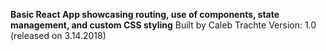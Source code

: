 **Basic React App showcasing routing, use of components, state management, and custom CSS styling**
Built by Caleb Trachte
Version: 1.0 (released on 3.14.2018)
